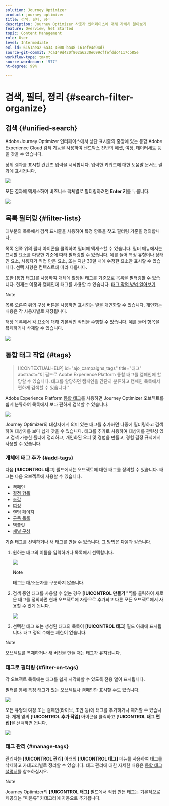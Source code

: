```yaml
---
solution: Journey Optimizer
product: journey optimizer
title: 검색, 필터, 정리
description: Journey Optimizer 사용자 인터페이스에 대해 자세히 알아보기
feature: Overview, Get Started
topic: Content Management
role: User
level: Intermediate
exl-id: 6151aea2-6a34-4000-ba48-161efe4d94d7
source-git-commit: 7ca149d420f802a6230e699cffefddc4117cb85e
workflow-type: tm+mt
source-wordcount: '577'
ht-degree: 99%

---
```


# 검색, 필터, 정리 {#search-filter-organize}

## 검색 {#unified-search}

Adobe Journey Optimizer 인터페이스에서 상단 표시줄의 중앙에 있는 통합 Adobe Experience Cloud 검색 기능을 사용하여 샌드박스 전반의 에셋, 여정, 데이터세트 등을 찾을 수 있습니다.

상위 결과를 표시할 컨텐츠 입력을 시작합니다. 입력한 키워드에 대한 도움말 문서도 결과에 표시됩니다.

![](assets/unified-search.png)

모든 결과에 액세스하여 비즈니스 객체별로 필터링하려면 **Enter 키**&#x200B;를 누릅니다.

![](assets/search-and-filter.png)

## 목록 필터링 {#filter-lists}

대부분의 목록에서 검색 표시줄을 사용하여 특정 항목을 찾고 필터링 기준을 정의합니다.

목록 왼쪽 위의 필터 아이콘을 클릭하여 필터에 액세스할 수 있습니다. 필터 메뉴에서는 표시할 요소를 다양한 기준에 따라 필터링할 수 있습니다. 예를 들어 특정 유형이나 상태인 요소, 사용자가 직접 만든 요소, 또는 지난 30일 내에 수정한 요소만 표시할 수 있습니다. 선택 사항은 컨텍스트에 따라 다릅니다.

또한 [통합 태그]를 사용하여 개체에 할당된 태그를 기준으로 목록을 필터링할 수 있습니다. 현재는 여정과 캠페인에 태그를 사용할 수 있습니다. [태그 작업 방법 알아보기](#tags)

>[!NOTE]
>
>목록 오른쪽 위의 구성 버튼을 사용하면 표시되는 열을 개인화할 수 있습니다. 개인화는 내용은 각 사용자별로 저장됩니다.

해당 목록에서 각 요소에 대해 기본적인 작업을 수행할 수 있습니다. 예를 들어 항목을 복제하거나 삭제할 수 있습니다.

![](assets/journey4.png)

## 통합 태그 작업 {#tags}

>[!CONTEXTUALHELP]
>id="ajo_campaigns_tags"
>title="태그"
>abstract="이 필드로 Adobe Experience Platform 통합 태그를 캠페인에 할당할 수 있습니다. 태그를 할당하면 캠페인을 간단히 분류하고 캠페인 목록에서 편하게 검색할 수 있습니다."

Adobe Experience Platform [통합 태그](https://experienceleague.adobe.com/docs/experience-platform/administrative-tags/overview.html?lang=ko)를 사용하면 Journey Optimizer 오브젝트를 쉽게 분류하여 목록에서 보다 편하게 검색할 수 있습니다.

![](../rn/assets/do-not-localize/campaigns-tag.gif)

Journey Optimizer의 대상자에게 의미 있는 태그를 추가하면 나중에 필터링하고 검색하여 대상자를 보다 쉽게 찾을 수 있습니다. 태그를 추가로 사용하여 대상자를 관련성 있고 검색 가능한 폴더에 정리하고, 개인화된 오퍼 및 경험을 만들고, 경험 결정 규칙에서 사용할 수 있습니다.

### 개체에 태그 추가 {#add-tags}

다음 **[!UICONTROL 태그]** 필드에서는 오브젝트에 대한 태그를 정의할 수 있습니다. 태그는 다음 오브젝트에 사용할 수 있습니다.

* [캠페인](../campaigns/create-campaign.md#create)
* [결정 항목](../experience-decisioning/items.md)
* [조각](../content-management/fragments.md)
* [여정](../building-journeys/journey-properties.md)
* [랜딩 페이지](../landing-pages/create-lp.md)
* [구독 목록](../landing-pages/subscription-list.md)
* [템플릿](../content-management/content-templates.md)
* [채널 구성](../configuration/channel-surfaces.md#channel-config-tags)

기존 태그를 선택하거나 새 태그를 만들 수 있습니다. 그 방법은 다음과 같습니다.

1. 원하는 태그의 이름을 입력하거나 목록에서 선택합니다.

   ![](assets/tags1.png)

   >[!NOTE]
   >
   > 태그는 대/소문자를 구분하지 않습니다.

1. 검색 중인 태그를 사용할 수 없는 경우 **[!UICONTROL 만들기 &quot;&quot;]**&#x200B;를 클릭하여 새로운 태그를 정의하면 현재 오브젝트에 자동으로 추가되고 다른 모든 오브젝트에서 사용할 수 있게 됩니다.

   ![](assets/tags4.png)

1. 선택한 태그 또는 생성된 태그의 목록이 **[!UICONTROL 태그]** 필드 아래에 표시됩니다. 태그 정의 수에는 제한이 없습니다.

>[!NOTE]
> 
> 오브젝트를 복제하거나 새 버전을 만들 때는 태그가 유지됩니다.

### 태그로 필터링 {#filter-on-tags}

각 오브젝트 목록에는 태그를 쉽게 시각화할 수 있도록 전용 열이 표시됩니다.

필터를 통해 특정 태그가 있는 오브젝트나 캠페인만 표시할 수도 있습니다.

![](assets/tags2.png)

모든 유형의 여정 또는 캠페인(라이브, 초안 등)에 태그를 추가하거나 제거할 수 있습니다. 개체 옆의 **[!UICONTROL 추가 작업]** 아이콘을 클릭하고 **[!UICONTROL 태그 편집]**&#x200B;을 선택하면 됩니다.

![](assets/tags3.png)

### 태그 관리 {#manage-tags}

관리자는 **[!UICONTROL 관리]** 아래의 **[!UICONTROL 태그]** 메뉴를 사용하여 태그를 삭제하고 카테고리별로 정리할 수 있습니다. 태그 관리에 대한 자세한 내용은 [통합 태그 설명서](https://experienceleague.adobe.com/docs/experience-platform/administrative-tags/ui/managing-tags.html?lang=ko)를 참조하십시오.

>[!NOTE]
>
> Journey Optimizer의 **[!UICONTROL 태그]** 필드에서 직접 만든 태그는 기본적으로 제공되는 “미분류” 카테고리에 자동으로 추가됩니다.
